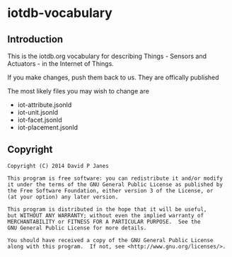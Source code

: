 # iotdb-vocabulary
## Introduction

This is the iotdb.org vocabulary for describing Things -
Sensors and Actuators - in the Internet of Things.

If you make changes, push them back to us. They are 
offically published 

The most likely files you may wish to change are

* iot-attribute.jsonld
* iot-unit.jsonld
* iot-facet.jsonld
* iot-placement.jsonld

## Copyright

    Copyright (C) 2014 David P Janes

    This program is free software: you can redistribute it and/or modify
    it under the terms of the GNU General Public License as published by
    the Free Software Foundation, either version 3 of the License, or
    (at your option) any later version.

    This program is distributed in the hope that it will be useful,
    but WITHOUT ANY WARRANTY; without even the implied warranty of
    MERCHANTABILITY or FITNESS FOR A PARTICULAR PURPOSE.  See the
    GNU General Public License for more details.

    You should have received a copy of the GNU General Public License
    along with this program.  If not, see <http://www.gnu.org/licenses/>.
